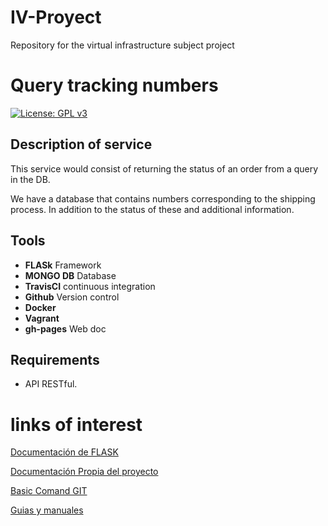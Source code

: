 # IV-Proyect
Repository for the virtual infrastructure subject project

# Query tracking numbers

[![License: GPL v3](https://img.shields.io/badge/License-GPLv3-blue.svg)](https://www.gnu.org/licenses/gpl-3.0) 

## Description of service

This service would consist of returning the status of an order from a query in the DB.

We have a database that contains numbers corresponding to the shipping process. In addition to the status of these and additional information.


## Tools

- **FLASk**	Framework
- **MONGO DB** Database
- **TravisCI** continuous integration
- **Github** Version control
- **Docker**	
- **Vagrant** 
- **gh-pages** Web doc 

## Requirements
- API RESTful.

# links of interest

[Documentación de FLASK](https://flask.palletsprojects.com/en/0.12.x/)

[Documentación Propia del proyecto]()

[Basic Comand GIT](https://github.com/alexrodriguezlop/IV-Proyect/blob/master/Docs/Git.md)

[Guias y manuales](https://github.com/alexrodriguezlop/IV-Proyect/blob/master/Docs/Notas.md)
